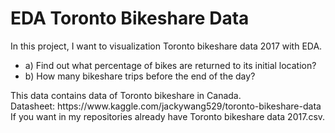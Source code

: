 # EDA Toronto Bikeshare Data
In this project, I want to visualization Toronto bikeshare data 2017 with EDA.
<ul>
<li>a) Find out what percentage of bikes are returned to its initial location?</li>
<li>b) How many bikeshare trips before the end of the day?</li></ul>
This data contains data of Toronto bikeshare in Canada.
<br> Datasheet: https://www.kaggle.com/jackywang529/toronto-bikeshare-data
<br>If you want in my repositories already have Toronto bikeshare data 2017.csv.
